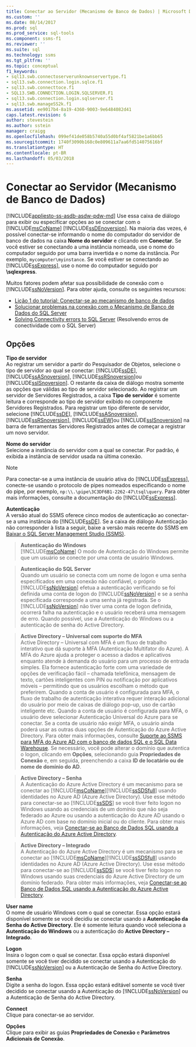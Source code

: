 ```yaml
---
title: Conectar ao Servidor (Mecanismo de Banco de Dados) | Microsoft Docs
ms.custom: ''
ms.date: 08/14/2017
ms.prod: sql
ms.prod_service: sql-tools
ms.component: ssms-f1
ms.reviewer: ''
ms.suite: sql
ms.technology: ssms
ms.tgt_pltfrm: ''
ms.topic: conceptual
f1_keywords:
- sql13.swb.connectoserverunknownservertype.f1
- sql13.swb.connection.login.sqlce.f1
- sql13.swb.connecttoce.f1
- SQL13.SWB.CONNECTION.LOGIN.SQLSERVER.F1
- sql13.swb.connection.login.sqlserver.f1
- sql13.swb.manageSS2k.f1
ms.assetid: ee9017b4-8a19-4360-9003-9e6484082d41
caps.latest.revision: 6
author: stevestein
ms.author: sstein
manager: craigg
ms.openlocfilehash: 099ef41de058b5740a55d0bf4af5821be1a6bb65
ms.sourcegitcommit: 1740f3090b168c0e809611a7aa6fd514075616bf
ms.translationtype: HT
ms.contentlocale: pt-BR
ms.lasthandoff: 05/03/2018
---
```

# <a name="connect-to-server-database-engine"></a>Conectar ao Servidor (Mecanismo de Banco de Dados)
[!INCLUDE[appliesto-ss-asdb-asdw-pdw-md](../../includes/appliesto-ss-asdb-asdw-pdw-md.md)]
Use essa caixa de diálogo para exibir ou especificar opções ao se conectar com o [!INCLUDE[msCoName](../../includes/msconame_md.md)] [!INCLUDE[ssDEnoversion](../../includes/ssdenoversion_md.md)]. Na maioria das vezes, é possível conectar-se informando o nome do computador do servidor de banco de dados na caixa **Nome do servidor** e clicando em **Conectar**. Se você estiver se conectando a uma instância nomeada, use o nome do computador seguido por uma barra invertida e o nome da instância. Por exemplo, `mycomputer\myinstance`. Se você estiver se conectando ao [!INCLUDE[ssExpress](../../includes/ssexpress_md.md)], use o nome do computador seguido por **\sqlexpress**.  
  
Muitos fatores podem afetar sua possibilidade de conexão com o [!INCLUDE[ssNoVersion](../../includes/ssnoversion_md.md)]. Para obter ajuda, consulte os seguintes recursos:  
- [Lição 1 do tutorial: Conectar-se ao mecanismo de banco de dados](../../relational-databases/lesson-1-connecting-to-the-database-engine.md)  
- [Solucionar problemas na conexão com o Mecanismo de Banco de Dados do SQL Server](../../database-engine/configure-windows/troubleshoot-connecting-to-the-sql-server-database-engine.md)  
- [Solving Connectivity errors to SQL Server](https://support.microsoft.com/help/4009936/solving-connectivity-errors-to-sql-server) (Resolvendo erros de conectividade com o SQL Server)   
  
## <a name="options"></a>Opções  
**Tipo de servidor**  
Ao registrar um servidor a partir do Pesquisador de Objetos, selecione o tipo de servidor ao qual se conectar: [!INCLUDE[ssDE](../../includes/ssde_md.md)], [!INCLUDE[ssASnoversion](../../includes/ssasnoversion_md.md)], [!INCLUDE[ssRSnoversion](../../includes/ssrsnoversion_md.md)]ou [!INCLUDE[ssISnoversion](../../includes/ssisnoversion_md.md)]. O restante da caixa de diálogo mostra somente as opções que válidas ao tipo de servidor selecionado. Ao registrar um servidor de Servidores Registrados, a caixa **Tipo de servidor** é somente leitura e corresponde ao tipo de servidor exibido no componente Servidores Registrados. Para registrar um tipo diferente de servidor, selecione [!INCLUDE[ssDE](../../includes/ssde_md.md)], [!INCLUDE[ssASnoversion](../../includes/ssasnoversion_md.md)], [!INCLUDE[ssRSnoversion](../../includes/ssrsnoversion_md.md)], [!INCLUDE[ssEW](../../includes/ssew_md.md)]ou [!INCLUDE[ssISnoversion](../../includes/ssisnoversion_md.md)] na barra de ferramentas Servidores Registrados antes de começar a registrar um novo servidor.  
  
**Nome do servidor**  
Selecione a instância do servidor com a qual se conectar. Por padrão, é exibida a instância de servidor usada na última conexão.  
  
> [!NOTE]  
> Para conectar-se a uma instância de usuário ativa do [!INCLUDE[ssExpress](../../includes/ssexpress_md.md)], conecte-se usando o protocolo de pipes nomeados especificando o nome do pipe, por exemplo, `np:\\.\pipe\3C3DF6B1-2262-47\tsql\query`. Para obter mais informações, consulte a documentação do [!INCLUDE[ssExpress](../../includes/ssexpress_md.md)].  
  
**Autenticação**  
A versão atual do SSMS oferece cinco modos de autenticação ao conectar-se a uma instância do [!INCLUDE[ssDE](../../includes/ssde_md.md)]. Se a caixa de diálogo Autenticação não corresponder à lista a seguir, baixe a versão mais recente do SSMS em [Baixar o SQL Server Management Studio (SSMS)](../download-sql-server-management-studio-ssms.md).  

  
  > **Autenticação do Windows**  
[!INCLUDE[msCoName](../../includes/msconame_md.md)] O modo de Autenticação do Windows permite que um usuário se conecte por uma conta de usuário Windows.  
  
  > **Autenticação do SQL Server**  
  > Quando um usuário se conecta com um nome de logon e uma senha especificados em uma conexão não confiável, o próprio [!INCLUDE[ssNoVersion](../../includes/ssnoversion_md.md)] efetua a autenticação verificando se foi definida uma conta de logon do [!INCLUDE[ssNoVersion](../../includes/ssnoversion_md.md)] e se a senha especificada corresponde a uma senha já registrada. Se o [!INCLUDE[ssNoVersion](../../includes/ssnoversion_md.md)] não tiver uma conta de logon definida, ocorrerá falha na autenticação e o usuário receberá uma mensagem de erro. Quando possível, use a Autenticação do Windows ou a autenticação de senha do Active Directory.  

  > **Active Directory – Universal com suporte do MFA**  
Active Directory – Universal com MFA é um fluxo de trabalho interativo que dá suporte à MFA (Autenticação Multifator do Azure). A MFA do Azure ajuda a proteger o acesso a dados e aplicativos enquanto atende à demanda do usuário para um processo de entrada simples. Ela fornece autenticação forte com uma variedade de opções de verificação fácil – chamada telefônica, mensagem de texto, cartões inteligentes com PIN ou notificação por aplicativos móveis – permitindo que os usuários escolham o método que preferirem. Quando a conta de usuário é configurada para MFA, o fluxo de trabalho de autenticação interativa requer interação adicional do usuário por meio de caixas de diálogo pop-up, uso de cartão inteligente etc. Quando a conta de usuário é configurada para MFA, o usuário deve selecionar Autenticação Universal do Azure para se conectar. Se a conta de usuário não exigir MFA, o usuário ainda poderá usar as outras duas opções de Autenticação do Azure Active Directory. Para obter mais informações, consulte [Suporte ao SSMS para MFA do Azure AD com o banco de dados SQL e o SQL Data Warehouse](https://azure.microsoft.com/documentation/articles/sql-database-ssms-mfa-authentication/). Se necessário, você pode alterar o domínio que autentica o logon, clicando em **Opções**, selecionando guia **Propriedades de Conexão** e, em seguida, preenchendo a caixa **ID de locatário ou de nome de domínio do AD**.  

  > **Active Directory – Senha**  
A Autenticação do Azure Active Directory é um mecanismo para se conectar ao [!INCLUDE[msCoName](../../includes/msconame_md.md)][!INCLUDE[ssSDSfull](../../includes/sssdsfull_md.md)] usando identidades no Azure AD (Azure Active Directory).  Use esse método para conectar-se ao [!INCLUDE[ssSDS](../../includes/sssds_md.md)] se você tiver feito logon no Windows usando as credenciais de um domínio que não seja federado ao Azure ou usando a autenticação do Azure AD usando o Azure AD com base no domínio inicial ou do cliente. Para obter mais informações, veja [Conectar-se ao Banco de Dados SQL usando a Autenticação do Azure Active Directory](https://azure.microsoft.com/documentation/articles/sql-database-aad-authentication/).  
  
  > **Active Directory – Integrado**  
A Autenticação do Azure Active Directory é um mecanismo para se conectar ao [!INCLUDE[msCoName](../../includes/msconame_md.md)][!INCLUDE[ssSDSfull](../../includes/sssdsfull_md.md)] usando identidades no Azure AD (Azure Active Directory). Use esse método para conectar-se ao [!INCLUDE[ssSDS](../../includes/sssds_md.md)] se você tiver feito logon no Windows usando suas credenciais do Azure Active Directory de um domínio federado. Para obter mais informações, veja [Conectar-se ao Banco de Dados SQL usando a Autenticação do Azure Active Directory](https://azure.microsoft.com/documentation/articles/sql-database-aad-authentication/).  
  
**User name**  
O nome de usuário Windows com o qual se conectar. Essa opção estará disponível somente se você decidiu se conectar usando a **Autenticação da Senha do Active Directory**. Ele é somente leitura quando você seleciona a **Autenticação do Windows** ou a autenticação do **Active Directory – Integrado**.  
  
**Logon**  
Insira o logon com o qual se conectar. Essa opção estará disponível somente se você tiver decidido se conectar usando a Autenticação do [!INCLUDE[ssNoVersion](../../includes/ssnoversion_md.md)] ou a Autenticação de Senha do Active Directory.  
  
**Senha**  
Digite a senha do logon. Essa opção estará editável somente se você tiver decidido se conectar usando a Autenticação do [!INCLUDE[ssNoVersion](../../includes/ssnoversion_md.md)] ou a Autenticação de Senha do Active Directory.  
  
**Connect**  
Clique para conectar-se ao servidor.  
  
**Opções**  
Clique para exibir as guias **Propriedades de Conexão** e **Parâmetros Adicionais de Conexão**.  
  
